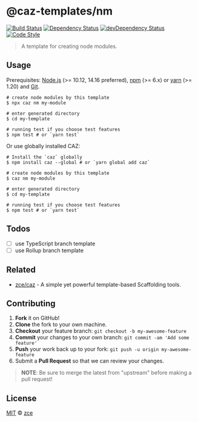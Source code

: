 # @caz-templates/nm

[![Build Status][travis-img]][travis-url]
[![Dependency Status][dependency-img]][dependency-url]
[![devDependency Status][devdependency-img]][devdependency-url]
[![Code Style][style-img]][style-url]

> A template for creating node modules.

## Usage

Prerequisites: [Node.js](https://nodejs.org) (>= 10.12, 14.16 preferred), [npm](https://www.npmjs.com) (>= 6.x) or [yarn](https://yarnpkg.com) (>= 1.20) and [Git](https://git-scm.com).

```shell
# create node modules by this template
$ npx caz nm my-module

# enter generated directory
$ cd my-template

# running test if you choose test features
$ npm test # or `yarn test`
```

Or use globally installed CAZ:

```shell
# Install the `caz` globally
$ npm install caz --global # or `yarn global add caz`

# create node modules by this template
$ caz nm my-module

# enter generated directory
$ cd my-template

# running test if you choose test features
$ npm test # or `yarn test`
```

## Todos

- [ ] use TypeScript branch template
- [ ] use Rollup branch template

## Related

- [zce/caz](https://github.com/zce/caz) - A simple yet powerful template-based Scaffolding tools.

## Contributing

1. **Fork** it on GitHub!
2. **Clone** the fork to your own machine.
3. **Checkout** your feature branch: `git checkout -b my-awesome-feature`
4. **Commit** your changes to your own branch: `git commit -am 'Add some feature'`
5. **Push** your work back up to your fork: `git push -u origin my-awesome-feature`
6. Submit a **Pull Request** so that we can review your changes.

> **NOTE**: Be sure to merge the latest from "upstream" before making a pull request!

## License

[MIT](LICENSE) &copy; [zce](https://zce.me)



[travis-img]: https://img.shields.io/travis/com/caz-templates/nm
[travis-url]: https://travis-ci.com/caz-templates/nm
[dependency-img]: https://img.shields.io/david/caz-templates/nm
[dependency-url]: https://david-dm.org/caz-templates/nm
[devdependency-img]: https://img.shields.io/david/dev/caz-templates/nm
[devdependency-url]: https://david-dm.org/caz-templates/nm?type=dev
[style-img]: https://img.shields.io/badge/code_style-standard-brightgreen
[style-url]: https://standardjs.com
